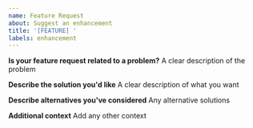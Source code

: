 ```yaml
---
name: Feature Request
about: Suggest an enhancement
title: '[FEATURE] '
labels: enhancement
---
```


**Is your feature request related to a problem?**
A clear description of the problem

**Describe the solution you'd like**
A clear description of what you want

**Describe alternatives you've considered**
Any alternative solutions

**Additional context**
Add any other context
